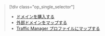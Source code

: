 > [!div class="op_single_selector"]
> * [ドメインを購入する](../articles/app-service-web/custom-dns-web-site-buydomains-web-app.md)
> * [外部ドメインをマップする](../articles/app-service-web/app-service-web-tutorial-custom-domain.md)
> * [Traffic Manager プロファイルにマップする](../articles/app-service-web/web-sites-traffic-manager-custom-domain-name.md)
> 
> 

